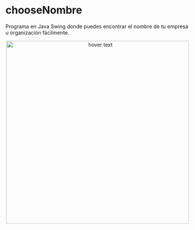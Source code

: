 # chooseNombre
Programa en Java Swing donde puedes encontrar el nombre de tu empresa u organización fácilmente.

<p align="center">
  <img src="https://i.gyazo.com/0b4cb30498f662cfb994d4a751b26f2b.png" width="500" title="hover text">
</p>
